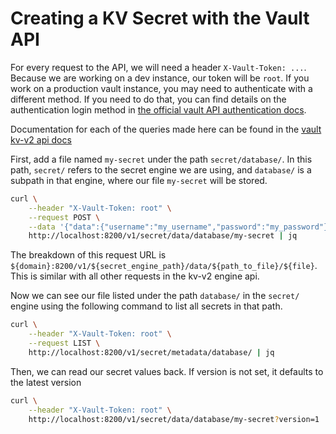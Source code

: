 # Creating a KV Secret with the Vault API

For every request to the API, we will need a header `X-Vault-Token: ...`. Because we are working on a dev instance, our token will be `root`. If you work on a production vault instance, you may need to authenticate with a different method. If you need to do that, you can find details on the authentication login method in [the official vault API authentication docs](https://www.vaultproject.io/api-docs/auth).

Documentation for each of the queries made here can be found in the [vault kv-v2 api docs](https://www.vaultproject.io/api-docs/secret/kv/kv-v2)

First, add a file named `my-secret` under the path `secret/database/`. In this path, `secret/` refers to the secret engine we are using, and `database/` is a subpath in that engine, where our file `my-secret` will be stored.

```bash
curl \
    --header "X-Vault-Token: root" \
    --request POST \
    --data '{"data":{"username":"my_username","password":"my_password"}}' \
    http://localhost:8200/v1/secret/data/database/my-secret | jq
```

The breakdown of this request URL is `${domain}:8200/v1/${secret_engine_path}/data/${path_to_file}/${file}`. This is similar with all other requests in the kv-v2 engine api.

Now we can see our file listed under the path `database/` in the `secret/` engine using the following command to list all secrets in that path.

```bash
curl \
    --header "X-Vault-Token: root" \
    --request LIST \
    http://localhost:8200/v1/secret/metadata/database/ | jq
```

Then, we can read our secret values back. If version is not set, it defaults to the latest version

```bash
curl \
    --header "X-Vault-Token: root" \
    http://localhost:8200/v1/secret/data/database/my-secret?version=1 | jq
```
